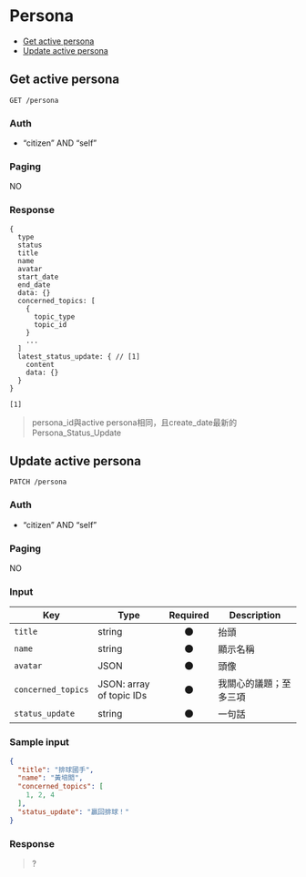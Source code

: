# Persona

- [Get active persona](#get-active-persona)
- [Update active persona](#update-active-persona)

## Get active persona
```
GET /persona
```

### Auth
- “citizen” AND “self”

### Paging
NO

### Response
```
{
  type
  status
  title
  name
  avatar
  start_date
  end_date
  data: {}
  concerned_topics: [
    {
      topic_type
      topic_id
    }
    ...
  ]
  latest_status_update: { // [1]
    content
    data: {}
  }
}
```

`[1]`
> persona_id與active persona相同，且create_date最新的Persona_Status_Update

## Update active persona
```
PATCH /persona
```

### Auth
- “citizen” AND “self”

### Paging
NO

### Input

| Key | Type | Required | Description |
| --- | --- | :---: | --- |
| `title` | string | 🌑 | 抬頭 |
| `name` | string | 🌑 | 顯示名稱 |
| `avatar` | JSON | 🌑 | 頭像 |
| `concerned_topics` | JSON: array of topic IDs | 🌑 | 我關心的議題；至多三項 |
| `status_update` | string | 🌑 | 一句話 |

### Sample input
```json
{
  "title": "排球國手",
  "name": "黃培閎",
  "concerned_topics": [
    1, 2, 4
  ],
  "status_update": "贏回排球！"
}
```

### Response
> ?
